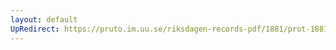 ```yaml
---
layout: default
UpRedirect: https://pruto.im.uu.se/riksdagen-records-pdf/1881/prot-1881--ak--041/prot-1881--ak--041_015.pdf
---
```

